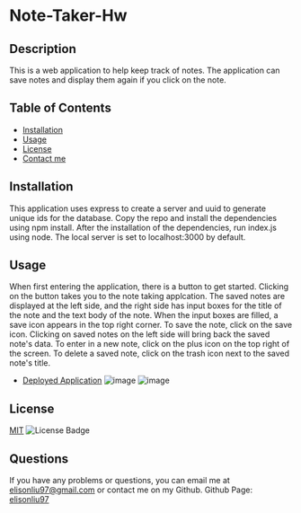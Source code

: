 # Note-Taker-Hw

  ## Description
  This is a web application to help keep track of notes. The application can save notes and display them again if you click on the note.

  ## Table of Contents
  - [Installation](#installation)
  - [Usage](#usage)
  - [License](#license)
  - [Contact me](#questions)

  ## Installation
  This application uses express to create a server and uuid to generate unique ids for the database.
  Copy the repo and install the dependencies using npm install.
  After the installation of the dependencies, run index.js using node.
  The local server is set to localhost:3000 by default.

  ## Usage
  When first entering the application, there is a button to get started. Clicking on the button takes you to the note taking applcation.
  The saved notes are displayed at the left side, and the right side has input boxes for the title of the note and the text body of the note.
  When the input boxes are filled, a save icon appears in the top right corner. To save the note, click on the save icon.
  Clicking on saved notes on the left side will bring back the saved note's data. To enter in a new note, click on the plus icon on the top right of the screen.
  To delete a saved note, click on the trash icon next to the saved note's title.
  - [Deployed Application](https://note-taker-hw-el.herokuapp.com/)
  ![image](https://user-images.githubusercontent.com/28275237/122628557-abb5a200-d084-11eb-9344-07ff8cab2229.png)
  ![image](https://user-images.githubusercontent.com/28275237/122628541-9476b480-d084-11eb-86d0-e69ed4fed768.png)

  ## License
  [MIT](https://spdx.org/licenses/MIT.html)
  ![License Badge](https://img.shields.io/badge/license-MIT-9cf)

  ## Questions
  If you have any problems or questions, you can email me at elisonliu97@gmail.com or contact me on my Github.
  Github Page: [elisonliu97](github.com/elisonliu97)
